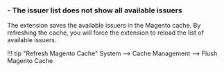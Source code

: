 ### - The issuer list does not show all available issuers
The extension saves the available issuers in the Magento cache. By refreshing the cache, you will force the extension to reload the list of available issuers.

!!! tip "Refresh Magento Cache"
    System --> Cache Management --> Flush Magento Cache